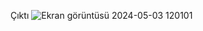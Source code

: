 Çıktı
![Ekran görüntüsü 2024-05-03 120101](https://github.com/EylulAydogan/Caba1/assets/102043836/1ffd65d6-55fe-41b7-8a29-0cad1207f216)
